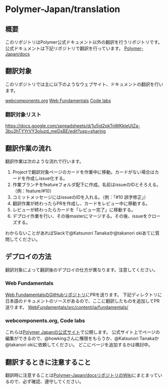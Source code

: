 # Polymer-Japan/translation

## 概要
このリポジトリはPolymer公式ドキュメント以外の翻訳を行うリポジトリです。
公式ドキュメントは下記リポジトリで翻訳を行っています。
[Polymer-Japan/docs](https://github.com/Polymer-Japan/docs)

## 翻訳対象
このリポジトリでは主に以下のようなウェブサイト、ドキュメントの翻訳を行います。

[webcomponents.org](https://www.webcomponents.org/)
[Web Fundamentals](https://developers.google.com/web/fundamentals/)
[Code labs](https://codelabs.developers.google.com/)

### 翻訳対象リスト
https://docs.google.com/spreadsheets/d/1u5jd2pkTnWKkIeUtZa-3bu3hTYYrVY3oluzd_meDsBE/edit?usp=sharing

## 翻訳作業の流れ
翻訳作業は次のような流れで行います。

1. Projectで翻訳対象ページのカードを作業中に移動。カードがない場合はカードを作成しissue化する。
2. 作業ブランチをfeatureフォルダ配下に作成。名前はissueのIDとそろえる。（例：feature/#10）
3. コミットメッセージにはissueのIDを入れる。（例：「#10 誤字修正」）
4. 翻訳作業が終わったらPRを作成し、カードをレビュー中に移動する。
5. レビューが終わったらカードを「レビュー完了」に移動する。
6. デプロイ作業を行い、その後masterにマージする。その後、issueをクローズする。

わからないことがあればSlackで@Katsunori Tanakaか@takanori okiあてに質問してください。

## デプロイの方法
翻訳対象によって翻訳後のデプロイの仕方が異なります。注意してください。

### Web Fundamentals
[Web FundamentalsのGitHubリポジトリ](https://github.com/google/WebFundamentals)にPRを送ります。
下記ディレクトリに日本語のドキュメントのソースがあるので、ここに翻訳したものを追加してPR送ります。
[WebFundamentals/src/content/ja/fundamentals/](https://github.com/google/WebFundamentals/tree/master/src/content/ja/fundamentals)

### webcomponents.org, Code labs
これらは[Polymer Japanの公式サイト](https://polymer-jp.org/)で公開します。
公式サイト上でページの編集ができるので、@howkingさんに権限をもらうか、@Katsunori Tanakaか@takanori okiに依頼してください。
どこにページを追加するかは検討中。

## 翻訳するときに注意すること
翻訳時に注意することは[Polymer-Japan/docsリポジトリのWiki](https://github.com/Polymer-Japan/docs/wiki/%E7%BF%BB%E8%A8%B3%E3%81%AE%E6%B3%A8%E6%84%8F%E4%BA%8B%E9%A0%85)にまとまっているので、必ず確認、遵守してください。
